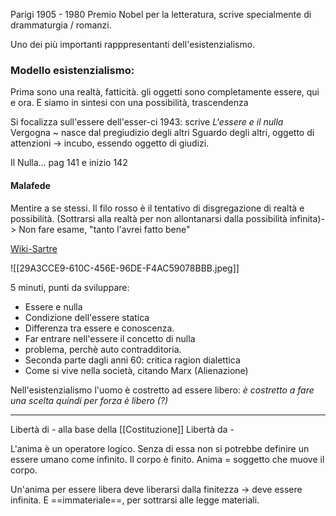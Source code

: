Parigi 1905 - 1980
Premio Nobel per la letteratura, scrive specialmente di drammaturgia / romanzi. 

Uno dei più importanti rapppresentanti dell'esistenzialismo. 
### Modello esistenzialismo: 
Prima sono una realtà, fatticità. gli oggetti sono completamente essere, qui e ora. E siamo in sintesi con una possibilità, trascendenza 


Si focalizza sull'essere dell'esser-ci
1943: scrive *L'essere e il nulla* 
Vergogna ~ nasce dal pregiudizio degli altri 
Sguardo degli altri, oggetto di attenzioni -> incubo, essendo oggetto di giudizi. 

Il Nulla... pag 141 e inizio 142
#### Malafede
Mentire a se stessi. 
Il filo rosso è il tentativo di disgregazione di realtà e possibilità. 
(Sottrarsi alla realtà per non allontanarsi dalla possibilità infinita)-> Non fare esame, "tanto l'avrei fatto bene"

[Wiki-Sartre](https://it.wikipedia.org/wiki/Jean-Paul_Sartre?wprov=sfti1)

![[29A3CCE9-610C-456E-96DE-F4AC59078BBB.jpeg]]

5 minuti, punti da sviluppare: 

- Essere e nulla
- Condizione dell'essere statica
- Differenza tra essere e conoscenza. 
- Far entrare nell'essere il concetto di nulla
- problema, perchè auto contradditoria. 
- Seconda parte dagli anni 60: critica ragion dialettica
- Come si vive nella società, citando Marx (Alienazione)

Nell'esistenzialismo l'uomo è costretto ad essere libero: 
*è costretto a fare una scelta quindi per forza è libero (?)*

---

Libertà di - alla base della [[Costituzione]] 
Libertà da - 

L'anima è un operatore logico. Senza di essa non si potrebbe definire un essere umano come infinito. Il corpo è finito. Anima = soggetto che muove il corpo. 

Un'anima per essere libera deve liberarsi dalla finitezza -> deve essere infinita. E ==immateriale==, per sottrarsi alle legge materiali. 